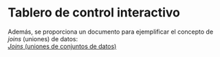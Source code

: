 # Tablero de control interactivo

Además, se proporciona un documento para ejemplificar el concepto de *joins* (uniones) de datos:  
[*Joins* (uniones de conjuntos de datos)](joins.html)